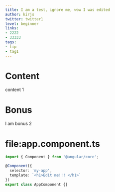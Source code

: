 ```yaml
---
title: I am a test, ignore me, wow I was edited
author: kirjs
twitter: twitter1
level: beginner
links:
- 2222
- 33333
tags:
- tip
- tag1
---
```

# Content
content 1

# Bonus
I am bonus 2

# file:app.component.ts
```typescript
import { Component } from '@angular/core';

@Component({
  selector: 'my-app',
  template: `<h1>Edit me!!! </h1>`
})
export class AppComponent {}
```
